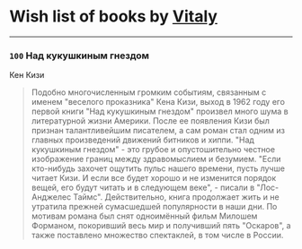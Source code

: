 # Wish list of books by [Vitaly](https://plus.google.com/109395490138181998437)
---

### `100` Над кукушкиным гнездом
Кен Кизи
> Подобно многочисленным громким событиям, связанным с именем "веселого проказника" Кена Кизи, выход в 1962 году его первой книги "Над кукушкиным гнездом" произвел много шума в литературной жизни Америки. После ее появления Кизи был признан талантливейшим писателем, а сам роман стал одним из главных произведений движений битников и хиппи. "Над кукушкиным гнездом" - это грубое и опустошительно честное изображение границ между здравомыслием и безумием. "Если кто-нибудь захочет ощутить пульс нашего времени, пусть лучше читает Кизи. И если все будет хорошо и не изменится порядок вещей, его будут читать и в следующем веке", - писали в "Лос-Анджелес Таймс". Действительно, книга продолжает жить и не утратила прежней сумасшедшей популярности в наши дни. 
> По мотивам романа был снят одноимённый фильм Милошем Форманом, покоривший весь мир и получивший пять "Оскаров", а также поставлено множество спектаклей, в том числе в России.


